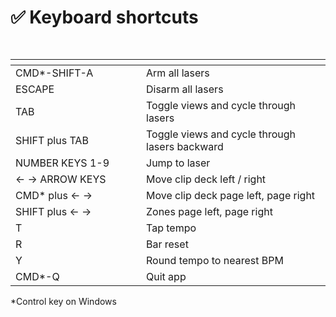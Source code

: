 # ✅ Keyboard shortcuts

<pre><code><strong>
</strong></code></pre>

<table data-header-hidden><thead><tr><th width="193"></th><th></th></tr></thead><tbody><tr><td>CMD*-SHIFT-A</td><td>Arm all lasers</td></tr><tr><td>ESCAPE</td><td>Disarm all lasers</td></tr><tr><td>TAB</td><td>Toggle views and cycle through lasers</td></tr><tr><td>SHIFT plus TAB</td><td>Toggle views and cycle through lasers backward</td></tr><tr><td>NUMBER KEYS 1-9</td><td>Jump to laser </td></tr><tr><td>&#x3C;- -> ARROW KEYS</td><td>Move clip deck left / right</td></tr><tr><td>CMD* plus &#x3C;-  -> </td><td>Move clip deck page left, page right</td></tr><tr><td>SHIFT plus &#x3C;-  -> </td><td>Zones page left, page right</td></tr><tr><td>T</td><td>Tap tempo</td></tr><tr><td>R</td><td>Bar reset</td></tr><tr><td>Y</td><td>Round tempo to nearest BPM </td></tr><tr><td>CMD*-Q</td><td>Quit app</td></tr></tbody></table>

\*Control key on Windows
